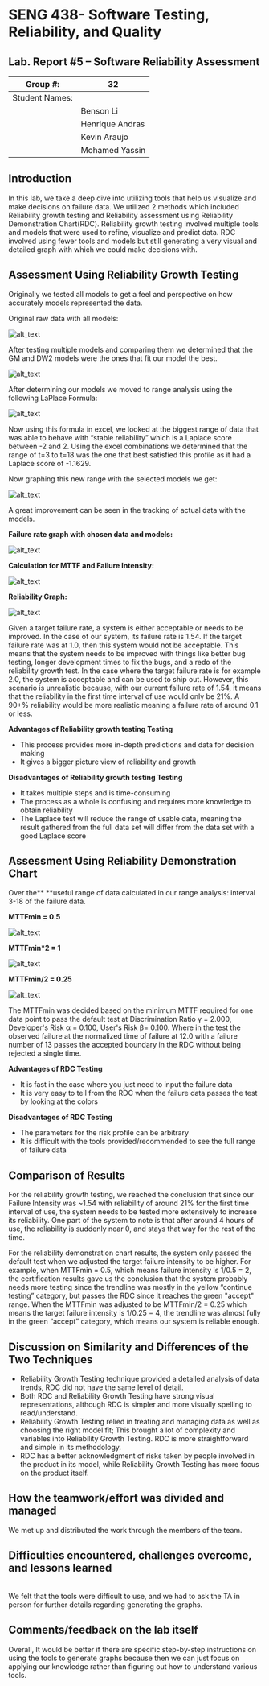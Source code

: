 # SENG 438- Software Testing, Reliability, and Quality

## Lab. Report \#5 – Software Reliability Assessment

| Group \#:       | 32  |
|-----------------|---|
| Student Names:  |   |
|                 |  Benson Li      |
|                 |  Henrique Andras |
|                 |  Kevin Araujo  |
|                 |   Mohamed Yassin  |

## **Introduction**

In this lab, we take a deep dive into utilizing tools that help us visualize and make decisions on failure data. We utilized 2 methods which included Reliability growth testing and Reliability assessment using Reliability Demonstration Chart(RDC). Reliability growth testing involved multiple tools and models that were used to refine, visualize and predict data. RDC involved using fewer tools and models but still generating a very visual and detailed graph with which we could make decisions with.

## **Assessment Using Reliability Growth Testing**

Originally we tested all models to get a feel and perspective on how accurately models represented the data. 

Original raw data with all models:


![alt_text](images/pic1.PNG)


After testing multiple models and comparing them we determined that the GM and DW2 models were the ones that fit our model the best.



![alt_text](images/pic2.png)


After determining our models we moved to range analysis using the following LaPlace Formula:



![alt_text](images/pic3.png)


Now using this formula in excel, we looked at the biggest range of data that was able to behave with “stable reliability” which is a Laplace score between -2 and 2. Using the excel combinations we determined that the range of t=3 to t=18 was the one that best satisfied this profile as it had a Laplace score of -1.1629.

Now graphing this new range with the selected models we get:



![alt_text](images/pic4.png)


A great improvement can be seen in the tracking of actual data with the models.

**Failure rate graph with chosen data and models:**



![alt_text](images/pic5.png)




**Calculation for MTTF and Failure Intensity:**


![alt_text](images/pic6.PNG)

**Reliability Graph:**



![alt_text](images/pic7.png)


Given a target failure rate, a system is either acceptable or needs to be improved. In the case of our system, its failure rate is 1.54. If the target failure rate was at 1.0, then this system would not be acceptable. This means that the system needs to be improved with things like better bug testing, longer development times to fix the bugs, and a redo of the reliability growth test. In the case where the target failure rate is for example 2.0, the system is acceptable and can be used to ship out. However, this scenario is unrealistic because, with our current failure rate of 1.54, it means that the reliability in the first time interval of use would only be 21%. A 90+% reliability would be more realistic meaning a failure rate of around 0.1 or less. 



**Advantages of Reliability growth testing Testing**



* This process provides more in-depth predictions and data for decision making
* It gives a bigger picture view of reliability and growth

**Disadvantages of Reliability growth testing Testing**



* It takes multiple steps and is time-consuming
* The process as a whole is confusing and requires more knowledge to obtain reliability
* The Laplace test will reduce the range of usable data, meaning the result gathered from the full data set will differ from the data set with a good Laplace score



## **Assessment Using Reliability Demonstration Chart**

Over the** **useful range of data calculated in our range analysis: interval 3-18 of the failure data.

**MTTFmin = 0.5**



![alt_text](images/pic8.PNG)




**MTTFmin*2 = 1**



![alt_text](images/pic9.PNG)


**MTTFmin/2 = 0.25**



![alt_text](images/pic10.PNG)


The MTTFmin was decided based on the minimum MTTF required for one data point to pass the default test at Discrimination Ratio γ = 2.000, Developer's Risk α = 0.100, User's Risk β= 0.100. Where in the test the observed failure at the normalized time of failure at 12.0 with a failure number of 13 passes the accepted boundary in the RDC without being rejected a single time.

**Advantages of RDC Testing**



* It is fast in the case where you just need to input the failure data
* It is very easy to tell from the RDC when the failure data passes the test by looking at the colors

**Disadvantages of RDC Testing**



* The parameters for the risk profile can be arbitrary 
* It is difficult with the tools provided/recommended to see the full range of failure data 

## **Comparison of Results**

For the reliability growth testing, we reached the conclusion that since our Failure Intensity was ~1.54 with reliability of around 21% for the first time interval of use, the system needs to be tested more extensively to increase its reliability. One part of the system to note is that after around 4 hours of use, the reliability is suddenly near 0, and stays that way for the rest of the time. 

For the reliability demonstration chart results, the system only passed the default test when we adjusted the target failure intensity to be higher. For example, when MTTFmin = 0.5, which means failure intensity is 1/0.5 = 2, the certification results gave us the conclusion that the system probably needs more testing since the trendline was mostly in the yellow “continue testing” category, but passes the RDC since it reaches the green "accept" range. When the MTTFmin was adjusted to be MTTFmin/2 = 0.25 which means the target failure intensity is 1/0.25 = 4, the trendline was almost fully in the green “accept” category, which means our system is reliable enough.

## **Discussion on Similarity and Differences of the Two Techniques**



* Reliability Growth Testing technique provided a detailed analysis of data trends, RDC did not have the same level of detail. 
* Both RDC and Reliability Growth Testing have strong visual representations, although RDC is simpler and more visually spelling to read/understand.
* Reliability Growth Testing relied in treating and managing data as well as choosing the right model fit; This brought a lot of complexity and variables into  Reliability Growth Testing. RDC is more straightforward and simple in its methodology.
* RDC has a better acknowledgment of risks taken by people involved in the product in its model, while Reliability Growth Testing has more focus on the product itself.

## **How the teamwork/effort was divided and managed**

We met up and distributed the work through the members of the team. 

## **Difficulties encountered, challenges overcome, and lessons learned**

 \
We felt that the tools were difficult to use, and we had to ask the TA in person for further details regarding generating the graphs. 

## **Comments/feedback on the lab itself**

Overall, It would be better if there are specific step-by-step instructions on using the tools to generate graphs because then we can just focus on applying our knowledge rather than figuring out how to understand various tools. 

